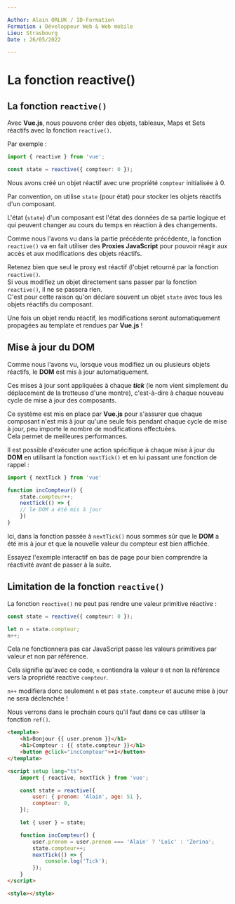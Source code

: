 ```yaml
---

Author: Alain ORLUK / ID-Formation  
Formation : Développeur Web & Web mobile  
Lieu: Strasbourg
Date : 26/05/2022  

---
```

# **La fonction reactive()**

## **La fonction `reactive()`**

Avec **Vue.js**, nous pouvons créer des objets, tableaux, Maps et Sets réactifs avec la fonction `reactive()`.  

Par exemple :  

```ts
import { reactive } from 'vue';

const state = reactive({ compteur: 0 });
```

Nous avons créé un objet réactif avec une propriété `compteur` initialisée à 0.  

Par convention, on utilise `state` (pour état) pour stocker les objets réactifs d'un composant.  

L'état (`state`) d'un composant est l'état des données de sa partie logique et qui peuvent changer au cours du temps en réaction à des changements.  

Comme nous l'avons vu dans la partie précédente précédente, la fonction `reactive()` va en fait utiliser des **Proxies JavaScript** pour pouvoir réagir aux accès et aux modifications des objets réactifs.  

Retenez bien que seul le proxy est réactif (l'objet retourné par la fonction `reactive()`.  
Si vous modifiez un objet directement sans passer par la fonction `reactive()`, il ne se passera rien.  
C'est pour cette raison qu'on déclare souvent un objet `state` avec tous les objets réactifs du composant.  

Une fois un objet rendu réactif, les modifications seront automatiquement propagées au template et rendues par **Vue.js** !  

## **Mise à jour du DOM**

Comme nous l'avons vu, lorsque vous modifiez un ou plusieurs objets réactifs, le **DOM** est mis à jour automatiquement.  

Ces mises à jour sont appliquées à chaque ***tick*** (le nom vient simplement du déplacement de la trotteuse d'une montre), c'est-à-dire à chaque nouveau cycle de mise à jour des composants.  

Ce système est mis en place par **Vue.js** pour s'assurer que chaque composant n'est mis à jour qu'une seule fois pendant chaque cycle de mise à jour, peu importe le nombre de modifications effectuées.  
Cela permet de meilleures performances.  

Il est possible d'exécuter une action spécifique à chaque mise à jour du **DOM** en utilisant la fonction `nextTick()` et en lui passant une fonction de rappel :  

```js
import { nextTick } from 'vue'

function incCompteur() {
    state.compteur++;
    nextTick(() => {
    // le DOM a été mis à jour
    })
}
```

Ici, dans la fonction passée à `nextTick()` nous sommes sûr que le **DOM** a été mis à jour et que la nouvelle valeur du compteur est bien affichée.  

Essayez l'exemple interactif en bas de page pour bien comprendre la réactivité avant de passer à la suite.  

## **Limitation de la fonction `reactive()`**

La fonction `reactive()` ne peut pas rendre une valeur primitive réactive :  

```ts
const state = reactive({ compteur: 0 });

let n = state.compteur;
n++;
```

Cela ne fonctionnera pas car JavaScript passe les valeurs primitives par valeur et non par référence.  

Cela signifie qu'avec ce code, `n` contiendra la valeur `0` et non la référence vers la propriété reactive `compteur`.

`n++` modifiera donc seulement `n` et pas `state.compteur` et aucune mise à jour ne sera déclenchée !  

Nous verrons dans le prochain cours qu'il faut dans ce cas utiliser la fonction `ref()`.  

```html
<template>
    <h1>Bonjour {{ user.prenom }}</h1>
    <h1>Compteur : {{ state.compteur }}</h1>
    <button @click="incCompteur">+1</button>
</template>

<script setup lang="ts">
    import { reactive, nextTick } from 'vue';

    const state = reactive({
        user: { prenom: 'Alain', age: 51 },
        compteur: 0,
    });

    let { user } = state;

    function incCompteur() {
        user.prenom = user.prenom === 'Alain' ? 'Loïc' : 'Zerina';
        state.compteur++;
        nextTick(() => {
            console.log('Tick');
        });
    }
</script>

<style></style>
```

